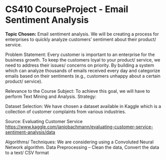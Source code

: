 # CS410 CourseProject - Email Sentiment Analysis

**Topic Chosen:**
Email sentiment analysis. We will be creating a process for enterprises to quickly analyze customers’ sentiment about their product/ service.

Problem Statement:
Every customer is important to an enterprise for the business growth. To keep the customers loyal to your product/ service, we need to address their issues/ concerns on priority. By building a system which can analyze thousands of emails received every day and categorize emails based on their sentiments (e.g., customers unhappy about a certain product/ service).

Relevance to the Course Subject:
To achieve this goal, we will have to perform Text Mining and Analysis.
Strategy:

Dataset Selection: We have chosen a dataset available in Kaggle which is a collection of customer complaints from various industries.
 
Source: Evaluating Customer Service https://www.kaggle.com/janiobachmann/evaluating-customer-service-sentiment-analysis/data

Algorithms/ Techniques: We are considering using a Convoluted Neural Network algorithm. 
Data Preprocessing – Clean the data, Convert the data to a text/ CSV format


